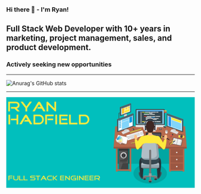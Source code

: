 ### Hi there 👋 - I'm Ryan!

## Full Stack Web Developer with 10+ years in marketing, project management, sales, and product development.
### Actively seeking new opportunities

---

![Anurag's GitHub stats](https://github-readme-stats.vercel.app/api?username=ryanhadfield&theme=highcontrast&show_icons=true)


---

![profile](./githubprofile.png)


<!--
**ryanhadfield/ryanhadfield** is a ✨ _special_ ✨ repository because its `README.md` (this file) appears on your GitHub profile.

Here are some ideas to get you started:

- 🔭 I’m currently working on ...
- 🌱 I’m currently learning ...
- 👯 I’m looking to collaborate on ...
- 🤔 I’m looking for help with ...
- 💬 Ask me about ...
- 📫 How to reach me: ...
- 😄 Pronouns: ...
- ⚡ Fun fact: ...
-->

